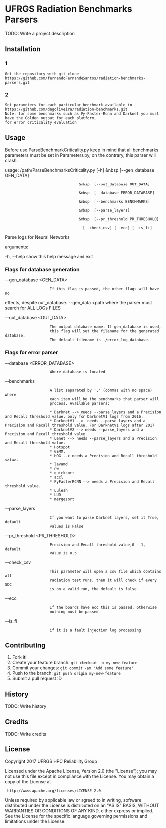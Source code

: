 # UFRGS Radiation Benchmarks Parsers

TODO: Write a project description

## Installation

### 1
    Get the repository with git clone https://github.com/fernandoFernandeSantos/radiation-benchmarks-parsers.git

### 2
    Set parameters for each particular benchmark available in https://github.com/dagoliveira/radiation-benchmarks.git
    Note: for some benchmarks such as Py-Faster-Rcnn and Darknet you must have the Golden output for each platform,
    for error criticality evaluation

## Usage

Before use ParseBenchmarkCriticality.py keep in mind that all benchmarks parameters must be set in Parameters.py,
on the contrary, this parser will crash.

usage: /path/ParseBenchmarksCriticality.py
                                     [-h]
                                     &nbsp  [--gen_database GEN_DATA]

                                     &nbsp  [--out_database OUT_DATA]

                                     &nbsp  [--database ERROR_DATABASE]

                                     &nbsp  [--benchmarks BENCHMARKS]

                                     &nbsp  [--parse_layers]

                                     &nbsp  [--pr_threshold PR_THRESHOLD]

                                       [--check_csv] [--ecc] [--is_fi]

Parse logs for Neural Networks

arguments:

  -h, --help            show this help message and exit

### Flags for database generation

  --gen_database <GEN_DATA>

                        If this flag is passed, the other flags will have no
effects, despite out_database. --gen_data <path where the parser must search
                        for ALL LOGs FILES

  --out_database <OUT_DATA>

                        The output database name. If gen_database is used,
                        this flag will set the filename for the generated database.
                        The default filename is ./error_log_database.

### Flags for error parser

  --database <ERROR_DATABASE>

                        Where database is located


  --benchmarks <BENCHMARKS>

                        A list separated by ',' (commas with no space) where
                        each item will be the benchmarks that parser will
                        process. Available parsers:

                        * Darknet --> needs --parse_layers and a Precision and Recall threshold value, only for DarknetV1 logs from 2016.
                        * DarknetV1 -->  needs --parse_layers and a Precision and Recall threshold value. For DarknetV1 logs after 2017
                        * DarknetV2 --> needs --parse_layers and a Precision and Recall threshold value.
                        * Lenet --> needs --parse_layers and a Precision and Recall threshold value.
                        * Hotspot
                        * GEMM,
                        * HOG --> needs a Precision and Recall threshold value.
                        * lavamd
                        * nw
                        * quicksort
                        * accl
                        * PyFasterRCNN --> needs a Precision and Recall threshold value.
                        * Lulesh
                        * LUD
                        * mergesort


  --parse_layers

                        If you want to parse Darknet layers, set it True, default
                        values is False

  --pr_threshold <PR_THRESHOLD>

                        Precision and Recall threshold value,0 - 1, default
                        value is 0.5

  --check_csv

                        This parameter will open a csv file which contains all
                        radiation test runs, then it will check if every SDC
                        is on a valid run, the default is false


  --ecc

                        If the boards have ecc this is passed, otherwise
                        nothing must be passed

  --is_fi

                        if it is a fault injection log processing


## Contributing

1. Fork it!
2. Create your feature branch: `git checkout -b my-new-feature`
3. Commit your changes: `git commit -am 'Add some feature'`
4. Push to the branch: `git push origin my-new-feature`
5. Submit a pull request :D

## History

TODO: Write history

## Credits

TODO: Write credits

## License

   Copyright 2017 UFRGS HPC Reliability Group

   Licensed under the Apache License, Version 2.0 (the "License");
   you may not use this file except in compliance with the License.
   You may obtain a copy of the License at

     http://www.apache.org/licenses/LICENSE-2.0

   Unless required by applicable law or agreed to in writing, software
   distributed under the License is distributed on an "AS IS" BASIS,
   WITHOUT WARRANTIES OR CONDITIONS OF ANY KIND, either express or implied.
   See the License for the specific language governing permissions and
   limitations under the License.
